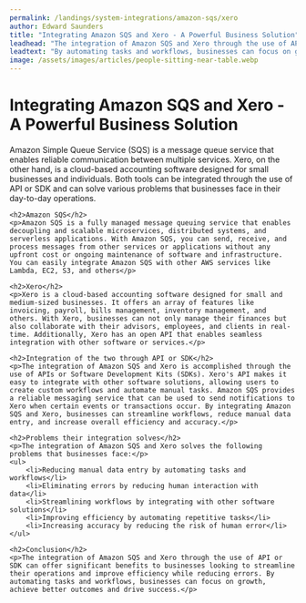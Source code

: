 ```yaml
---
permalink: /landings/system-integrations/amazon-sqs/xero
author: Edward Saunders
title: "Integrating Amazon SQS and Xero - A Powerful Business Solution"
leadhead: "The integration of Amazon SQS and Xero through the use of API or SDK can offer significant benefits to businesses looking to streamline their operations and improve efficiency while reducing errors"
leadtext: "By automating tasks and workflows, businesses can focus on growth, achieve better outcomes and drive success."
image: /assets/images/articles/people-sitting-near-table.webp
---
```

<div class="arttext">	<h1>Integrating Amazon SQS and Xero - A Powerful Business Solution</h1>
	<p>Amazon Simple Queue Service (SQS) is a message queue service that enables reliable communication between multiple services. Xero, on the other hand, is a cloud-based accounting software designed for small businesses and individuals. Both tools can be integrated through the use of API or SDK and can solve various problems that businesses face in their day-to-day operations.</p>

	<h2>Amazon SQS</h2>
	<p>Amazon SQS is a fully managed message queuing service that enables decoupling and scalable microservices, distributed systems, and serverless applications. With Amazon SQS, you can send, receive, and process messages from other services or applications without any upfront cost or ongoing maintenance of software and infrastructure. You can easily integrate Amazon SQS with other AWS services like Lambda, EC2, S3, and others</p>

	<h2>Xero</h2>
	<p>Xero is a cloud-based accounting software designed for small and medium-sized businesses. It offers an array of features like invoicing, payroll, bills management, inventory management, and others. With Xero, businesses can not only manage their finances but also collaborate with their advisors, employees, and clients in real-time. Additionally, Xero has an open API that enables seamless integration with other software or services.</p>

	<h2>Integration of the two through API or SDK</h2>
	<p>The integration of Amazon SQS and Xero is accomplished through the use of APIs or Software Development Kits (SDKs). Xero's API makes it easy to integrate with other software solutions, allowing users to create custom workflows and automate manual tasks. Amazon SQS provides a reliable messaging service that can be used to send notifications to Xero when certain events or transactions occur. By integrating Amazon SQS and Xero, businesses can streamline workflows, reduce manual data entry, and increase overall efficiency and accuracy.</p>

	<h2>Problems their integration solves</h2>
	<p>The integration of Amazon SQS and Xero solves the following problems that businesses face:</p>
	<ul>
		<li>Reducing manual data entry by automating tasks and workflows</li>
		<li>Eliminating errors by reducing human interaction with data</li>
		<li>Streamlining workflows by integrating with other software solutions</li>
		<li>Improving efficiency by automating repetitive tasks</li>
		<li>Increasing accuracy by reducing the risk of human error</li>
	</ul>

	<h2>Conclusion</h2>
	<p>The integration of Amazon SQS and Xero through the use of API or SDK can offer significant benefits to businesses looking to streamline their operations and improve efficiency while reducing errors. By automating tasks and workflows, businesses can focus on growth, achieve better outcomes and drive success.</p>
</div>